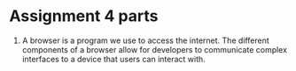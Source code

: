 # Assignment 4 parts
1. A browser is a program we use to access the internet. The different components of a browser allow for developers to communicate complex interfaces to a device that users can interact with.  
